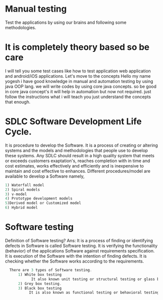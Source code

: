 # Manual testing
Test the applications by using our brains and following some methodologies.

# It is completely theory based so be care
   I will tell you some test cases
   like how to test application
                         web application and android/iOS applications.
   Let's move to the concepts
   Hello my name yogesh i have good knowledge in manual and automation testing by using java OOP lang.
   we will write codes by using core java concepts.
   so be good in core java concept's it will help in automation but now not required.
   just follow the instructions what i will teach you just understand the concepts that enough.
# SDLC Software Development Life Cycle.
   It is procedure to develop the Software.
   It is a process of creating or altering systems and the models and methodologies that people use to develop these systems.
   Any SDLC should result in a high quality system that meets or exceeds customers exaptation's, reaches completion with in time and cost estimates, works effectively and efficiently and is inexpensive to maintain and cost effective to enhances.
   Different procedures/model are available to develop a Software namely,
   ```java
   1) Waterfall model
   2) Spiral models
   3) v-model
   4) Prototype development models
   5)Derived model or Customized model
   6) Hybrid model
   ```
# Software testing
  Definition of Software testing?
  Ans: It is a process of finding or identifying defects in Software is called  Software testing. It is verifying the functionality (behavior) of the applications Software against requirements specification. It is execution of the Software with the intention of finding defects. It is checking whether the Software works according to the requirements.

  ```java
    There are 3 types of Software testing.
        1) White box testing
              It also known unit testing or structural testing or glass box testing or transparent testing or open-box testing.
        2) Grey box testing.
        3) Black box testing
             It is also known as functional testing or behavioral testing.
  ```
